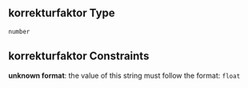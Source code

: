 ## korrekturfaktor Type

`number`

## korrekturfaktor Constraints

**unknown format**: the value of this string must follow the format: `float`
